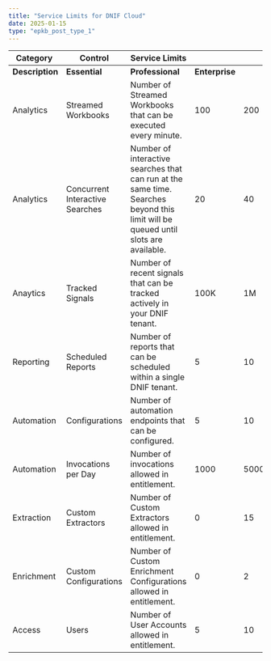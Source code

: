 ```yaml
---
title: "Service Limits for DNIF Cloud"
date: 2025-01-15
type: "epkb_post_type_1"
---
```


| **Category**  | **Control** | **Service Limits** |  |  |  |
| --- | --- | --- | --- | --- | --- |
| **Description** | **Essential** | **Professional** | **Enterprise** |
| Analytics | Streamed Workbooks | Number of Streamed Workbooks that can be executed every minute. | 100 | 200 | 500 |
| Analytics | Concurrent Interactive Searches | Number of interactive searches that can run at the same time. Searches beyond this limit will be queued until slots are available. | 20 | 40 | 60 |
| Anaytics | Tracked Signals | Number of recent signals that can be tracked actively in your DNIF tenant. | 100K | 1M | 10M |
| Reporting | Scheduled Reports | Number of reports that can be scheduled within a single DNIF tenant. | 5 | 10 | 15 |
| Automation | Configurations | Number of automation endpoints that can be configured. | 5 | 10 | 25 |
| Automation | Invocations per Day | Number of invocations allowed in entitlement. | 1000 | 5000 | 10000 |
| Extraction | Custom Extractors | Number of Custom Extractors allowed in entitlement. | 0 | 15 | 30 |
| Enrichment | Custom Configurations | Number of Custom Enrichment Configurations allowed in entitlement. | 0 | 2 | 5 |
| Access | Users | Number of User Accounts allowed in entitlement. | 5 | 10 | 15 |
